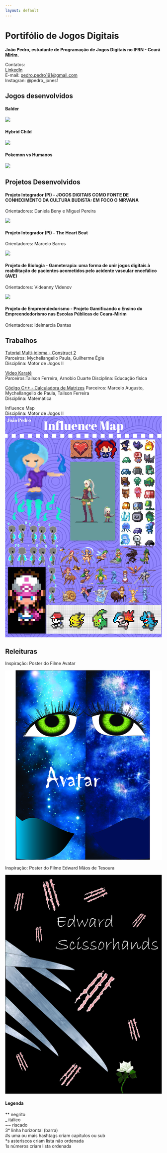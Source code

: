 ```yaml
---
layout: default
---
```

# Portifólio de Jogos Digitais

__João Pedro, estudante de Programação de Jogos Digitais no IFRN - Ceará Mirim.__ 

Contatos:  
[LinkedIn](https://www.linkedin.com/in/jo%C3%A3o-pedro-85441294/)  
E-mail: pedro.pedro191@gmail.com  
Instagran: @pedro_jones1

## Jogos desenvolvidos

#### Balder
[![](Balder.png)](https://bixcoito.github.io/Balder/)

#### Hybrid Child
[![](HC.png)](https://maathps.github.io/HC/)

#### Pokemon vs Humanos
[![](Pokemon.png)](https://bixcoito.github.io/Pokemon/)  


## Projetos Desenvolvidos

#### Projeto Integrador (PI) - JOGOS DIGITAIS COMO FONTE DE CONHECIMENTO DA CULTURA BUDISTA: EM FOCO O NIRVANA
Orientadores: Daniela Beny e Miguel Pereira

[![](ban.png)](https://drive.google.com/open?id=0ByTqdVG3Df99LVRmdm84aVJxa1h6TTBXWTJFM2V0bWJBc2Nz)

#### Projeto Integrador (PI) - The Heart Beat
Orientadores: Marcelo Barros

[![](THB.png)](https://bixcoito.github.io/TheHeartBeat/)

#### Projeto de Biologia - Gameterapia: uma forma de unir jogos digitais à reabilitação de pacientes acometidos pelo acidente vascular encefálico (AVE)
Orientadores: Videanny Videnov

[![](FENECIT.png)](http://portal.ifrn.edu.br/campus/ceara-mirim/noticias/estudantes-do-campus-ceara-mirim-sao-premiados-em-feira-regional-de-ciencia-e-tecnologia)

#### Projeto de Empreendedorismo - Projeto Gamificando o Ensino do Empreendedorismo nas Escolas Públicas de Ceara-Mirim
Orientadores: Idelmarcia Dantas

## Trabalhos  

[Tutorial Multi-idioma - Construct 2](https://drive.google.com/open?id=1xJXiLN-2qKVClKPrLnmwUOXI1nsXZThe)  
Parceiros: Mychellangello Paula, Guilherme Égle  
Disciplina: Motor de Jogos II

[Video Karatê](https://drive.google.com/open?id=0ByTqdVG3Df99SGhfbUZQNXg2OEk)  
Parceiros:Tailson Ferreira, Arnobio Duarte 
Disciplina: Educação física  

[Código C++ - Calculadora de Matrizes](https://drive.google.com/open?id=1absEUJ6C_xEygQxmqlB-d5spK6Ke3FUe) 
Parceiros: Marcelo Augusto, Mychellangello de Paula, Tailson Ferreira  
Disciplina: Matemática  

Influence Map  
Disciplina: Motor de Jogos II
[![](Influence.jpg)](https://drive.google.com/open?id=1u5F0MLsrunf3Bd5i1-Z7_ZiL-8P2HtQo)


## Releituras  

Inspiração: Poster do Filme Avatar  

![](Avatar.jpg)  

Inspiração: Poster do Filme Edward Mãos de Tesoura  

![](Edward.jpg) 

#### Legenda

** negrito  
_ itálico  
~~ riscado  
3* linha horizontal (barra)  
#s uma ou mais hashtags criam capitulos ou sub  
*s asteriscos criam lista não ordenada  
1s números criam lista ordenada  
